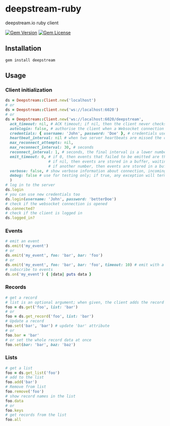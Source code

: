 # deepstream-ruby

deepstream.io ruby client

[![Gem Version](https://badge.fury.io/rb/deepstream.svg)](http://badge.fury.io/rb/deepstream)
[![Gem License](https://img.shields.io/badge/license-Apache-blue.svg)](https://github.com/Currency-One/deepstream-ruby/blob/master/LICENSE)

## Installation

```
gem install deepstream
```

## Usage

### Client initialization
```ruby
ds = Deepstream::Client.new('localhost')
# or
ds = Deepstream::Client.new('ws://localhost:6020')
# or
ds = Deepstream::Client.new('ws://localhost:6020/deepstream',
  ack_timeout: nil, # ACK timeout; if nil, then the client never checks ACK timeout errors
  autologin: false, # authorise the client when a Websocket connection is initialized; you don't need to call login() then
  credentials: { username: 'John', password: 'Doe' }, # credentials used to authorise the client
  heartbeat_interval: nil # when two server heartbeats are missed the client considers the connection to be lost
  max_reconnect_attempts: nil,
  max_reconnect_interval: 30, # seconds
  reconnect_interval: 1, # seconds, the final interval is a lower number from (reconnect_interval * failed_attempts, max_reconnect_interval)
  emit_timeout: 0, # if 0, then events that failed to be emitted are thrown away
                   # if nil, then events are stored in a buffer, waiting for reconnection
                   # if another number, then events are stored in a buffer and sent if the client reconnects in emit_timeout seconds
  verbose: false, # show verbose information about connection, incoming and outgoing messages etc.
  debug: false # use for testing only; if true, any exception will terminate the client
  )
# log in to the server
ds.login
# you can use new credentials too
ds.login(username: 'John', password: 'betterDoe')
# check if the websocket connection is opened
ds.connected?
# check if the client is logged in
ds.logged_in?
```
### Events
```ruby
# emit an event
ds.emit('my_event')
# or
ds.emit('my_event', foo: 'bar', bar: 'foo')
# or
ds.emit('my_event', foo: 'bar', bar: 'foo', timeout: 10) # emit with a custom timeout
# subscribe to events
ds.on('my_event') { |data| puts data }
```
### Records
```ruby
# get a record
# list is an optional argument; when given, the client adds the record to a list with given name
foo = ds.get('foo', list: 'bar')
# or
foo = ds.get_record('foo', list: 'bar')
# Update a record
foo.set('bar', 'bar') # update 'bar' attribute
# or
foo.bar = 'bar'
# or set the whole record data at once
foo.set(bar: 'bar', baz: 'baz')
```
### Lists
```ruby
# get a list
foo = ds.get_list('foo')
# add to the list
foo.add('bar')
# Remove from list
foo.remove('foo')
# show record names in the list
foo.data
# or
foo.keys
# get records from the list
foo.all
```
